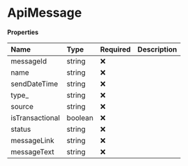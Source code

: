 # ApiMessage

**Properties**

| Name            | Type    | Required | Description |
| :-------------- | :------ | :------- | :---------- |
| messageId       | string  | ❌       |             |
| name            | string  | ❌       |             |
| sendDateTime    | string  | ❌       |             |
| type\_          | string  | ❌       |             |
| source          | string  | ❌       |             |
| isTransactional | boolean | ❌       |             |
| status          | string  | ❌       |             |
| messageLink     | string  | ❌       |             |
| messageText     | string  | ❌       |             |

<!-- This file was generated by liblab | https://liblab.com/ -->
